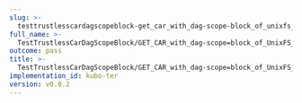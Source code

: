 ```yaml
---
slug: >-
  testtrustlesscardagscopeblock-get_car_with_dag-scope-block_of_unixfs_directory_on_a_path_(accept_header)
full_name: >-
  TestTrustlessCarDagScopeBlock/GET_CAR_with_dag-scope=block_of_UnixFS_directory_on_a_path_(Accept_Header)
outcome: pass
title: >-
  TestTrustlessCarDagScopeBlock/GET_CAR_with_dag-scope=block_of_UnixFS_directory_on_a_path_(Accept_Header)
implementation_id: kubo-ter
version: v0.0.2
---
```


